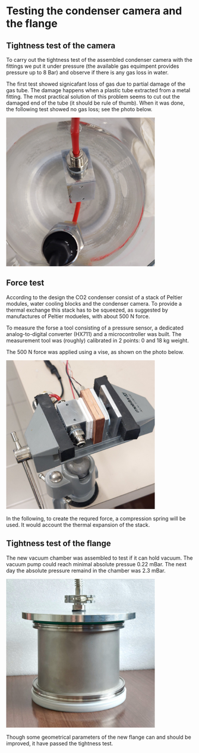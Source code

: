 # Testing the condenser camera and the flange
## Tightness test of the camera
To carry out the tightness test of the assembled condenser camera with the fittings we put it under pressure (the available gas equimpent provides pressure up to 8 Bar) and observe if there is any gas loss in water. 

The first test showed signicafant loss of gas due to partial damage of the gas tube. The damage happens when a plastic tube extracted from a metal fitting. The most practical solution of this problem seems to cut out the damaged end of the tube (it should be rule of thumb). When it was done, the following test showed no gas loss; see the photo below.

<img alt="Photo of the test in a vise" src="/img/2025-01-15 - Testing the condenser camera in water.jpg" width=400px>

## Force test
According to the design the CO2 condenser consist of a stack of Peltier modules, water cooling blocks and the condenser camera. To provide a thermal exchange this stack has to be squeezed, as suggested by manufactures of Peltier modueles, with about 500 N force.

To measure the forse a tool consisting of a pressure sensor, a dedicated analog-to-digital converter (HX711) and a microcontroller was built. The measurement tool was (roughly) calibrated in 2 points: 0 and 18 kg weight.

The 500 N force was applied using a vise, as shown on the photo below.

<img alt="Photo of the test in a vise" src="/img/2025-01-16 - Pressue test in a vise.jpg" width=400px>

In the following, to create the requred force, a compression spring will be used. It would account the thermal expansion of the stack. 

## Tightness test of the flange
The new vacuum chamber was assembled to test if it can hold vacuum. The vacuum pump could reach minimal absolute pressue 0.22 mBar. The next day the absolute pressure remaind in the chamber was 2.3 mBar.

<img alt="Photo of the vacuum test of the flange" src="/img/2025-01-17 - Vacuum test of the flange.jpg" width=400px>

Though some geometrical parameters of the new flange can and should be improved, it have passed the tightness test.
